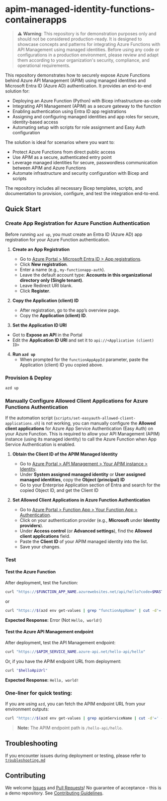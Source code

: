 # apim-managed-identity-functions-containerapps

> ⚠️ **Warning**: This repository is for demonstration purposes only and should not be considered production-ready. It is designed to showcase concepts and patterns for integrating Azure Functions with API Management using managed identities. Before using any code or configurations in a production environment, please review and adapt them according to your organization's security, compliance, and operational requirements.

This repository demonstrates how to securely expose Azure Functions behind Azure API Management (APIM) using managed identities and Microsoft Entra ID (Azure AD) authentication. It provides an end-to-end solution for:

- Deploying an Azure Function (Python) with Bicep infrastructure-as-code
- Integrating API Management (APIM) as a secure gateway to the function
- Enabling authentication using Entra ID app registrations
- Assigning and configuring managed identities and app roles for secure, identity-based access
- Automating setup with scripts for role assignment and Easy Auth configuration

The solution is ideal for scenarios where you want to:

- Protect Azure Functions from direct public access
- Use APIM as a secure, authenticated entry point
- Leverage managed identities for secure, passwordless communication between APIM and Azure Functions
- Automate infrastructure and security configuration with Bicep and scripts

The repository includes all necessary Bicep templates, scripts, and documentation to provision, configure, and test the integration end-to-end.

## Quick Start

### Create App Registration for Azure Function Authentication

Before running `azd up`, you must create an Entra ID (Azure AD) app registration for your Azure Function authentication.

1. **Create an App Registration**

   - Go to [Azure Portal > Microsoft Entra ID > App registrations](https://portal.azure.com/#view/Microsoft_AAD_RegisteredApps/ApplicationsListBlade).
   - Click **New registration**.
   - Enter a name (e.g., `my-functionapp-auth`).
   - Leave the default account type: **Accounts in this organizational directory only (Single tenant)**.
   - Leave Redirect URI blank.
   - Click **Register**.

2. **Copy the Application (client) ID**

   - After registration, go to the app’s overview page.
   - Copy the **Application (client) ID**.

3. **Set the Application ID URI**

- Got to **Expose an API** in the Portal
- Edit the **Application ID URI** and set it to `api://<Application (client) ID>`

4. **Run `azd up`**
   - When prompted for the `functionAppAppId` parameter, paste the Application (client) ID you copied above.

### Provision & Deploy

```sh
azd up
```

### Manually Configure Allowed Client Applications for Azure Functions Authentication

If the automation script (`scripts/set-easyauth-allowed-client-applications.sh`) is not working, you can manually configure the **Allowed client applications** for Azure App Service Authentication (Easy Auth) on your Azure Function. This is required to allow your API Management (APIM) instance (using its managed identity) to call the Azure Function when App Service Authentication is enabled.

1. **Obtain the Client ID of the APIM Managed Identity**

   - Go to [Azure Portal > API Management > Your APIM instance > Identity](https://portal.azure.com/).
   - Under **System assigned managed identity** or **User assigned managed identities**, copy the **Object (principal) ID**
   - Go to your Enterprise Application section of Entra and search for the copied Object ID, and get the Client ID

2. **Set Allowed Client Applications in Azure Function Authentication**
   - Go to [Azure Portal > Function App > Your Function App > Authentication](https://portal.azure.com/).
   - Click on your authentication provider (e.g., **Microsoft** under **Identity providers**).
   - Under **Access control** (or **Advanced settings**), find the **Allowed client applications** field.
   - Paste the **Client ID** of your APIM managed identity into the list.
   - Save your changes.

### Test

#### Test the Azure Function

After deployment, test the function:

```sh
curl "https://$FUNCTION_APP_NAME.azurewebsites.net/api/hello?code=$MASTER_KEY"
```

or

```sh
curl "https://$(azd env get-values | grep "functionAppName" | cut -d'=' -f2 | tr -d '"').azurewebsites.net/api/hello"
```

**Expected Response:** Error (Not `Hello, world!`)

#### Test the Azure API Management endpoint

After deployment, test the API Management endpoint:

```sh
curl "https://$APIM_SERVICE_NAME.azure-api.net/hello-api/hello"
```

Or, if you have the APIM endpoint URL from deployment:

```sh
curl "$helloApiUrl"
```

**Expected Response:** `Hello, world!`

### One-liner for quick testing:

If you are using `azd`, you can fetch the APIM endpoint URL from your environment outputs:

```sh
curl "https://$(azd env get-values | grep apimServiceName | cut -d'=' -f2 | tr -d '"').azure-api.net/hello-api/hello"
```

> **Note:** The APIM endpoint path is `/hello-api/hello`.

## Troubleshooting

If you encounter issues during deployment or testing, please refer to [`troubleshooting.md`](./troubleshooting.md)

## Contributing

We welcome [Issues](../../issues) and [Pull Requests](../../pulls)! No guarantee of acceptance - this is a demo repository. See [Contributing Guidelines](CONTRIBUTING.md).
